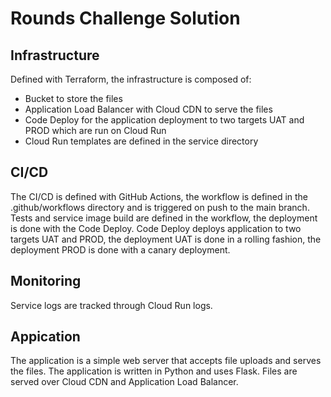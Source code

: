 # Rounds Challenge Solution

## Infrastructure

Defined with Terraform, the infrastructure is composed of:
- Bucket to store the files
- Application Load Balancer with Cloud CDN to serve the files
- Code Deploy for the application deployment to two targets UAT and PROD which are run on Cloud Run
- Cloud Run templates are defined in the service directory

## CI/CD

The CI/CD is defined with GitHub Actions, the workflow is defined in the .github/workflows directory and is triggered on push to the main branch. Tests and service image build are defined in the workflow, the deployment is done with the Code Deploy.
Code Deploy deploys application to two targets UAT and PROD, the deployment UAT is done in a rolling fashion, the deployment PROD is done with a canary deployment.

## Monitoring

Service logs are tracked through Cloud Run logs.

## Appication

The application is a simple web server that accepts file uploads and serves the files. The application is written in Python and uses Flask. Files are served over Cloud CDN and Application Load Balancer.
